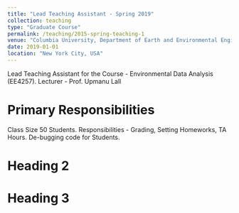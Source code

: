 ```yaml
---
title: "Lead Teaching Assistant - Spring 2019"
collection: teaching
type: "Graduate Course"
permalink: /teaching/2015-spring-teaching-1
venue: "Columbia University, Department of Earth and Environmental Engineering"
date: 2019-01-01
location: "New York City, USA"
---
```


Lead Teaching Assistant for the Course - Environmental Data Analysis (EE4257). Lecturer - Prof. Upmanu Lall

Primary Responsibilities
======

Class Size 50 Students. Responsibilities - Grading, Setting Homeworks, TA Hours. De-bugging code for Students. 

Heading 2
======

Heading 3
======
